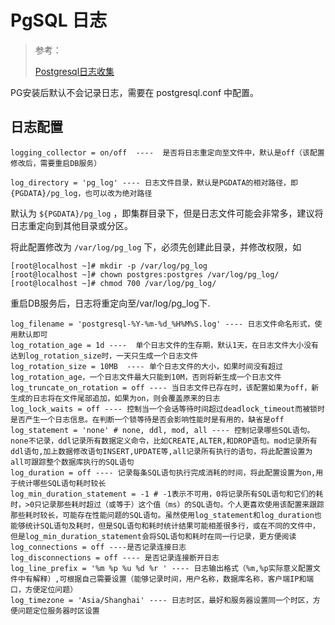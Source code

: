 # PgSQL 日志

> 参考：
>
> [Postgresql日志收集](https://www.cnblogs.com/alianbog/p/5596921.html)

PG安装后默认不会记录日志，需要在 postgresql.conf 中配置。

## 日志配置

```
logging_collector = on/off  ----  是否将日志重定向至文件中，默认是off（该配置修改后，需要重启DB服务）
```



```
log_directory = 'pg_log' ---- 日志文件目录，默认是PGDATA的相对路径，即{PGDATA}/pg_log，也可以改为绝对路径
```

默认为 `${PGDATA}/pg_log` ，即集群目录下，但是日志文件可能会非常多，建议将日志重定向到其他目录或分区。

将此配置修改为 `/var/log/pg_log` 下，必须先创建此目录，并修改权限，如

```
[root@localhost ~]# mkdir -p /var/log/pg_log
[root@localhost ~]# chown postgres:postgres /var/log/pg_log/
[root@localhost ~]# chmod 700 /var/log/pg_log/
```

重启DB服务后，日志将重定向至/var/log/pg_log下.



```
log_filename = 'postgresql-%Y-%m-%d_%H%M%S.log' ---- 日志文件命名形式，使用默认即可
log_rotation_age = 1d ----  单个日志文件的生存期，默认1天，在日志文件大小没有达到log_rotation_size时，一天只生成一个日志文件
log_rotation_size = 10MB  ---- 单个日志文件的大小，如果时间没有超过log_rotation_age，一个日志文件最大只能到10M，否则将新生成一个日志文件
log_truncate_on_rotation = off ---- 当日志文件已存在时，该配置如果为off，新生成的日志将在文件尾部追加，如果为on，则会覆盖原来的日志
log_lock_waits = off ---- 控制当一个会话等待时间超过deadlock_timeout而被锁时是否产生一个日志信息。在判断一个锁等待是否会影响性能时是有用的，缺省是off
log_statement = 'none' # none, ddl, mod, all ---- 控制记录哪些SQL语句。none不记录，ddl记录所有数据定义命令，比如CREATE,ALTER,和DROP语句。mod记录所有ddl语句,加上数据修改语句INSERT,UPDATE等,all记录所有执行的语句，将此配置设置为all可跟踪整个数据库执行的SQL语句
log_duration = off ---- 记录每条SQL语句执行完成消耗的时间，将此配置设置为on,用于统计哪些SQL语句耗时较长
log_min_duration_statement = -1 # -1表示不可用，0将记录所有SQL语句和它们的耗时，>0只记录那些耗时超过（或等于）这个值（ms）的SQL语句。个人更喜欢使用该配置来跟踪那些耗时较长，可能存在性能问题的SQL语句。虽然使用log_statement和log_duration也能够统计SQL语句及耗时，但是SQL语句和耗时统计结果可能相差很多行，或在不同的文件中，但是log_min_duration_statement会将SQL语句和耗时在同一行记录，更方便阅读
log_connections = off ----是否记录连接日志
log_disconnections = off ---- 是否记录连接断开日志
log_line_prefix = '%m %p %u %d %r ' ---- 日志输出格式（%m,%p实际意义配置文件中有解释）,可根据自己需要设置（能够记录时间，用户名称，数据库名称，客户端IP和端口，方便定位问题）
log_timezone = 'Asia/Shanghai' ---- 日志时区，最好和服务器设置同一个时区，方便问题定位服务器时区设置

```